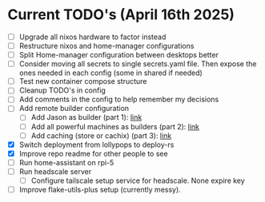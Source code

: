 # Current TODO's (April 16th 2025)

- [ ] Upgrade all nixos hardware to factor instead
- [ ] Restructure nixos and home-manager configurations
- [ ] Split Home-manager configuration between desktops better
- [ ] Consider moving all secrets to single secrets.yaml file. Then expose the ones needed in each config (some in shared if needed)
- [ ] Test new container compose structure
- [ ] Cleanup TODO's in config
- [ ] Add comments in the config to help remember my decisions
- [ ] Add remote builder configuration
  - [ ] Add Jason as builder (part 1): [link](https://nix.dev/tutorials/nixos/provisioning-remote-machines)
  - [ ] Add all powerful machines as builders (part 2): [link](https://nix.dev/tutorials/nixos/distributed-builds-setup)
  - [ ] Add caching (store or cachix) (part 3): [link](https://nix.dev/tutorials/nixos/binary-cache-setup)
- [x] Switch deployment from lollypops to deploy-rs
- [x] Improve repo readme for other people to see
- [ ] Run home-assistant on rpi-5
- [ ] Run headscale server
  - [ ] Configure tailscale setup service for headscale. None expire key
- [ ] Improve flake-utils-plus setup (currently messy).
